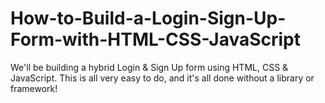 # How-to-Build-a-Login-Sign-Up-Form-with-HTML-CSS-JavaScript
We'll be building a hybrid Login &amp; Sign Up form using HTML, CSS &amp; JavaScript. This is all very easy to do, and it's all done without a library or framework!
